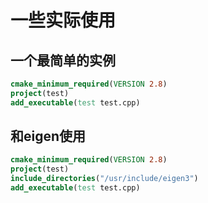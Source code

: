 # 一些实际使用
## 一个最简单的实例
```cmake
cmake_minimum_required(VERSION 2.8)
project(test)
add_executable(test test.cpp)
```

## 和eigen使用
```cmake
cmake_minimum_required(VERSION 2.8)
project(test)
include_directories("/usr/include/eigen3")
add_executable(test test.cpp)
```


